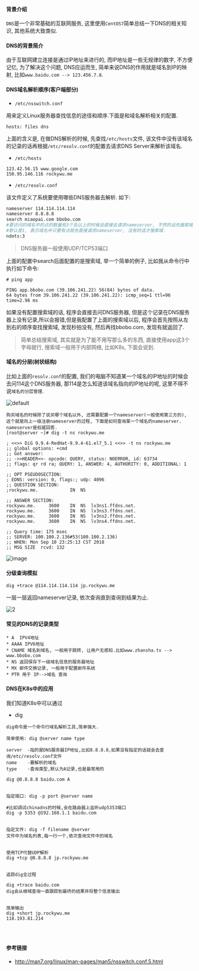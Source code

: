 #### 背景介绍

`DNS`是一个非常基础的互联网服务, 这里使用`CentOS7`简单总结一下DNS的相关知识, 其他系统大致类似.


#### DNS的背景简介

由于互联网建立连接是通过IP地址来进行的, 而IP地址是一些无规律的数字, 不方便记忆, 为了解决这个问题, DNS应运而生, 简单来说DNS的作用就是域名到IP的映射, 比如`www.baidu.com --> 123.456.7.8`.


#### DNS域名解析顺序(客户端部分)

 * `/etc/nsswitch.conf`
 
 用来定义Linux服务器查找信息的途径和顺序.下面是和域名解析相关的配置.
 
 ```
 hosts: files dns
 ```
 
 上面的含义是, 在做DNS解析的时候, 先查找`/etc/hosts`文件, 该文件中没有该域名的记录的话再根据`/etc/resolv.conf`的配置去请求DNS Server来解析该域名. 
 
 * `/etc/hosts`

 ```
 123.42.56.15 www.google.com
 150.95.146.116 rockywu.me
 ```
 
 * `/etc/resolv.conf`

 该文件定义了系统要使用哪些DNS服务器去解析. 如下:
 
 ```bash
nameserver 114.114.114.114
nameserver 8.8.8.8
search miaopai.com bbobo.com
#要访问的域名中的点的数量有3个及以上的时候会直接去请求nameserver, 不然的话先搜索域.域中没有的话采取请求.
#默认是1, 表示域名中只要有点就先直接请求nameserver, 没有的话才搜索域.
ndots:3
 ```
 
 > DNS服务器一般使用UDP/TCP53端口
 
 上面的配置中search后面配置的是搜索域, 举一个简单的例子, 比如我从命令行中执行如下命令:
 
 ```
 # ping app
 
 PING app.bbobo.com (39.106.241.22) 56(84) bytes of data.
64 bytes from 39.106.241.22 (39.106.241.22): icmp_seq=1 ttl=96 time=2.96 ms
 ```
 
 如果没有配置搜索域的话, 程序会直接去问DNS服务器, 但是这个记录在DNS服务器上没有记录,所以会报错,但是我配置了上面的搜索域以后, 程序会首先按照从左到右的顺序查找搜索域, 发现秒拍没有, 然后再找bbobo.com, 发现有就返回了.
 
 > 简单总结搜索域, 其实就是为了能不用写那么多的东西, 直接使用app这3个字母就行, 搜索域一般用于内部网络, 比如K8s, 下面会说到.
 
 
 
#### 域名的分层(树状结构)
 
比如上面的`resolv.conf`的配置, 我们的电脑不知道某一个域名的IP地址的时候会去问114这个DNS服务器, 那114是怎么知道该域名指向的IP地址的呢, 这里不得不说`域名的分层管理`.

![default](https://user-images.githubusercontent.com/7486508/45306420-34579900-b54f-11e8-9025-6c17a2cb8eeb.jpg)

```
购买域名的时候除了说买哪个域名以外, 还需要配置一个nameserver(一般使用第三方的), 这个就是向上一级注册nameserver的过程, 下面是如何查询某一个域名的nameserver. nameserver是权威回答.
[root@server ~]# dig -t ns rockywu.me

; <<>> DiG 9.9.4-RedHat-9.9.4-61.el7_5.1 <<>> -t ns rockywu.me
;; global options: +cmd
;; Got answer:
;; ->>HEADER<<- opcode: QUERY, status: NOERROR, id: 63734
;; flags: qr rd ra; QUERY: 1, ANSWER: 4, AUTHORITY: 0, ADDITIONAL: 1

;; OPT PSEUDOSECTION:
; EDNS: version: 0, flags:; udp: 4096
;; QUESTION SECTION:
;rockywu.me.			IN	NS

;; ANSWER SECTION:
rockywu.me.		3600	IN	NS	lv3ns1.ffdns.net.
rockywu.me.		3600	IN	NS	lv3ns3.ffdns.net.
rockywu.me.		3600	IN	NS	lv3ns2.ffdns.net.
rockywu.me.		3600	IN	NS	lv3ns4.ffdns.net.

;; Query time: 175 msec
;; SERVER: 100.100.2.136#53(100.100.2.136)
;; WHEN: Mon Sep 10 23:25:13 CST 2018
;; MSG SIZE  rcvd: 132
```


![image](https://user-images.githubusercontent.com/7486508/45304159-12a7e300-b54a-11e8-8cf7-d73808e33e20.png)

#### 分级查询模拟

`dig +trace @114.114.114.114 jp.rockywu.me`

一层一层返回nameserver记录, 依次查询直到查询到结果为止.


![2](https://user-images.githubusercontent.com/7486508/45308388-eee99a80-b553-11e8-8e89-00426f4e7d8f.jpg)



#### 常见的DNS的记录类型

```
* A  IPV4地址
* AAAA IPV6地址
* CNAME 域名到域名, 一般用于跳转, 让用户无感知.比如www.zhansha.tv --> www.bbobo.com
* NS 返回保存下一级域名信息的服务器地址
* MX 邮件交换记录, 一般用于配置邮件系统
* PTR 用于 IP-->域名 查询

```


#### DNS在K8s中的应用

我们知道K8s中可以通过




* dig

```
dig命令是一个命令行域名解析工具,简单强大.

简单使用: dig @server name type

server  -指的是DNS服务器IP地址,比如8.8.8.8,如果没有指定的话就会去查询/etc/resolv.conf文件
name    -要解析的域名
type    -查询类型,默认为A记录,也是最常用的

dig @8.8.8.8 baidu.com A


指定端口: dig -p port @server name

#比如调试chinadns的时候,会在路由器上监听udp5353端口
dig -p 5353 @192.168.1.1 baidu.com


指定文件: dig -f filename @server
文件中为域名列表,每一行一个,依次查询文件中的域名


使用TCP代替UDP解析
dig +tcp @8.8.8.8 jp.rockywu.me


追踪dig全过程

dig +trace baidu.com
dig会从根域查询一直跟踪到最终的结果并将整个信息输出


简单输出
dig +short jp.rockywu.me
118.193.81.214




```



#### 参考链接

* http://man7.org/linux/man-pages/man5/nsswitch.conf.5.html
